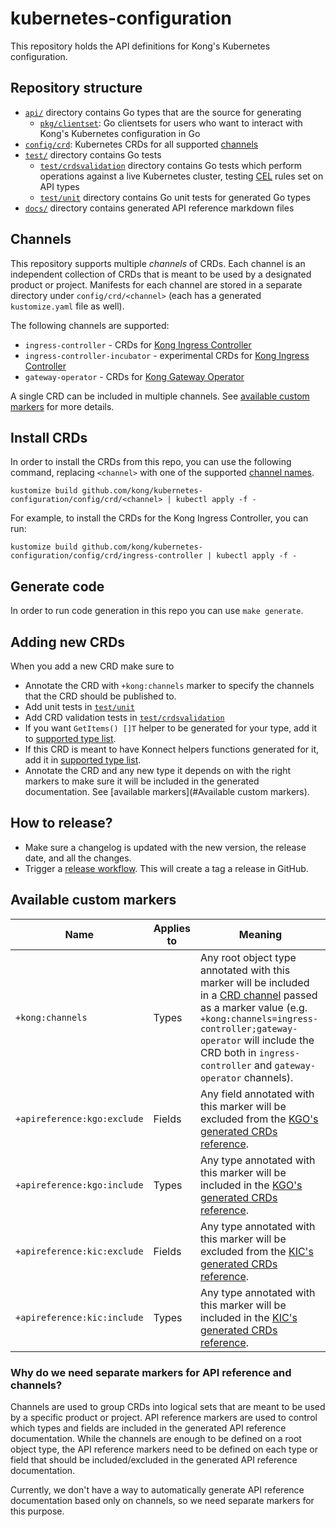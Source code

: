 # kubernetes-configuration

This repository holds the API definitions for Kong's Kubernetes configuration.

## Repository structure

- [`api/`][api] directory contains Go types that are the source for generating
  - [`pkg/clientset`][clientset]: Go clientsets for users who want to interact
    with Kong's Kubernetes configuration in Go
- [`config/crd`][crd]: Kubernetes CRDs for all supported [channels]
- [`test/`][test] directory contains Go tests
  - [`test/crdsvalidation`][testcrdsvalidation] directory contains Go tests which
    perform operations against a live Kubernetes cluster, testing [CEL][cel] rules
    set on API types
  - [`test/unit`][testunit] directory contains Go unit tests for generated Go types
- [`docs/`][docs] directory contains generated API reference markdown files

[api]: ./api/
[clientset]: ./pkg/clientset/
[crd]: ./config/crd
[docs]: ./docs/
[test]: ./test/
[testcrdsvalidation]: ./test/crdsvalidation
[testunit]: ./test/unit
[cel]: https://kubernetes.io/docs/reference/using-api/cel/
[channels]: #channels

## Channels

This repository supports multiple _channels_ of CRDs. Each channel is an independent collection
of CRDs that is meant to be used by a designated product or project. Manifests for each channel
are stored in a separate directory under `config/crd/<channel>` (each has a generated `kustomize.yaml` file as well).

The following channels are supported:
- `ingress-controller` - CRDs for [Kong Ingress Controller][kic]
- `ingress-controller-incubator` - experimental CRDs for [Kong Ingress Controller][kic]
- `gateway-operator` - CRDs for [Kong Gateway Operator][kgo]

A single CRD can be included in multiple channels. See [available custom markers](#available-custom-markers) for more details.

[kic]: https://github.com/kong/kubernetes-ingress-controller
[kgo]: https://github.com/kong/gateway-operator

## Install CRDs

In order to install the CRDs from this repo, you can use the following command, replacing 
`<channel>` with one of the supported [channel names](#channels).

```terminal
kustomize build github.com/kong/kubernetes-configuration/config/crd/<channel> | kubectl apply -f -
```

For example, to install the CRDs for the Kong Ingress Controller, you can run:

```terminal
kustomize build github.com/kong/kubernetes-configuration/config/crd/ingress-controller | kubectl apply -f -
```

## Generate code

In order to run code generation in this repo you can use `make generate`.

## Adding new CRDs

When you add a new CRD make sure to

- Annotate the CRD with `+kong:channels` marker to specify the channels that the CRD should be published to.
- Add unit tests in [`test/unit`][testunit]
- Add CRD validation tests in [`test/crdsvalidation`][testcrdsvalidation]
- If you want `GetItems() []T` helper to be generated for your type,
  add it to [supported type list][apitypes_funcs_gen_list].
- If this CRD is meant to have Konnect helpers functions generated for it,
  add it in [supported type list][apitypes_funcs_gen].
- Annotate the CRD and any new type it depends on with the right markers to make sure it will be included 
  in the generated documentation. See [available markers](#Available custom markers).

[crd_kustomization]: ./config/crd/kustomization.yaml
[apitypes_funcs_gen]: ./scripts/apitypes-funcs/supportedtypes.go
[apitypes_funcs_gen_list]: ./scripts/apitypes-funcs/supportedtypes.go#L112-114

## How to release?

- Make sure a changelog is updated with the new version, the release date, and all the changes.
- Trigger a [release workflow]. This will create a tag a release in GitHub.

[release workflow]: https://github.com/Kong/kubernetes-configuration/actions/workflows/release.yaml

## Available custom markers

| Name                        | Applies to | Meaning                                                                                                                                                                                                                                                                |
|-----------------------------|------------|------------------------------------------------------------------------------------------------------------------------------------------------------------------------------------------------------------------------------------------------------------------------|
| `+kong:channels`            | Types      | Any root object type annotated with this marker will be included in a [CRD channel](#channels) passed as a marker value (e.g. `+kong:channels=ingress-controller;gateway-operator` will include the CRD both in `ingress-controller` and `gateway-operator` channels). |
| `+apireference:kgo:exclude` | Fields     | Any field annotated with this marker will be excluded from the [KGO's generated CRDs reference][kgo-crd-ref].                                                                                                                                                          |
| `+apireference:kgo:include` | Types      | Any type annotated with this marker will be included in the [KGO's generated CRDs reference][kgo-crd-ref].                                                                                                                                                             |
| `+apireference:kic:exclude` | Fields     | Any type annotated with this marker will be excluded from the [KIC's generated CRDs reference][kic-crd-ref].                                                                                                                                                           |
| `+apireference:kic:include` | Types      | Any type annotated with this marker will be included in the [KIC's generated CRDs reference][kic-crd-ref].                                                                                                                                                             |

### Why do we need separate markers for API reference and channels?

Channels are used to group CRDs into logical sets that are meant to be used by a specific product or project.
API reference markers are used to control which types and fields are included in the generated API reference documentation.
While the channels are enough to be defined on a root object type, the API reference markers need to be defined on
each type or field that should be included/excluded in the generated API reference documentation.

Currently, we don't have a way to automatically generate API reference documentation based only on channels,
so we need separate markers for this purpose.

[kgo-crd-ref]: https://github.com/Kong/gateway-operator/blob/main/docs/api-reference.md
[kic-crd-ref]: https://github.com/kong/kubernetes-ingress-controller/blob/main/docs/api-reference.md
